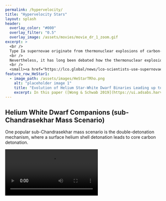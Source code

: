 ```yaml
---
permalink: /hypervelocity/
title: "Hypervelocity Stars"
layout: splash
header:
  overlay_color: "#000"
  overlay_filter: "0.5"
  overlay_image: /assets/movies/movie_dr_1_zoom.gif
excerpt: >
  <br />
  Type Ia supernovae originate from thermonuclear explosions of carbon-oxygen white dwarfs, aided by mass transfer from a binary companion. <br />
  <br />
  Nevertheless, it has long been debated how the thermonuclear explosion happens, and what the nature of the binary companion is.  <br />
  <br />
  <small><a href="https://lco.global/news/lco-scientists-use-supernovae-to-make-a-new-measurement-of-the-hubble-constant/">Image courtesy of BJ Fulton/LCO/PTF</a></small>
feature_row_HeStar1:
  - image_path: /assets/images/HeStarTRho.png
    alt: "placeholder image 1"
    title: "Evolution of Helium Star-White Dwarf Binaries Leading up to Thermonuclear Supernovae"
    excerpt: In this paper ([Wong & Schwab 2019](https://ui.adsabs.harvard.edu/abs/2019ApJ...878..100W/abstract)), we investigate the parameter space of white dwarfs stably accreting from non-degenerate, 1-2 solar-mass helium star companions. Previous studies assumed that if the accreting white dwarf reaches Chandrasekhar mass, it will undergo core carbon ignition. We account for the possibility that an **off-center carbon ignition** could occur and convert the white dwarf into an **oxygen-neon white dwarf**. It could then undergo accretion-induced collapse and form a neutron star when reaching Chandrasekhar mass.
---
```


## Helium White Dwarf Companions (sub-Chandrasekhar Mass Scenario)

One popular sub-Chandrasekhar mass scenario is the double-detonation mechanism, where a surface helium shell detonation leads to core carbon detonation. 

<video controls>
  <source src="/assets/movies/movie_dr_1_zoom.mp4" type="video/mp4" size="200">
</video>






